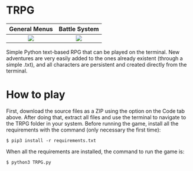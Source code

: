 # TRPG
General Menus                         |Battle System
:------------------------------------:|:------------------------------------:
![](https://i.imgur.com/JqvDBmG.gif)  |![](https://i.imgur.com/2rJPcth.gif)

Simple Python text-based RPG that can be played on the terminal. New adventures are very easily added to the ones already
existent (through a simple .txt), and all characters are persistent and created directly from the terminal.

# How to play
First, download the source files as a ZIP using the option on the Code tab above. After doing that, extract all files and use the terminal to navigate to the TRPG folder in your system. Before running the game, install all the requirements with the command (only necessary the first time):
```
$ pip3 install -r requirements.txt
```
When all the requirements are installed, the command to run the game is:
```
$ python3 TRPG.py
```
